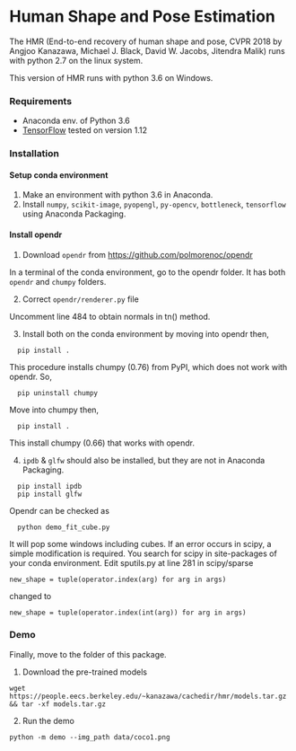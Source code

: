 # Human Shape and Pose Estimation

The HMR (End-to-end recovery of human shape and pose, CVPR 2018 by Angjoo Kanazawa, Michael J. Black, David W. Jacobs, Jitendra Malik) runs with python 2.7 on the linux system.

This version of HMR runs with python 3.6 on Windows.

### Requirements
- Anaconda env. of Python 3.6
- [TensorFlow](https://www.tensorflow.org/) tested on version 1.12

### Installation
#### Setup conda environment
1. Make an environment with python 3.6 in Anaconda.
2. Install `numpy`, `scikit-image`, `pyopengl`, `py-opencv`, `bottleneck`, `tensorflow` using Anaconda Packaging.

#### Install opendr
1. Download `opendr` from https://github.com/polmorenoc/opendr

In a terminal of the conda environment, go to the opendr folder. It has both `opendr` and `chumpy` folders.

2. Correct `opendr/renderer.py` file

Uncomment line 484 to obtain normals in tn() method.

3. Install both on the conda environment by
moving into opendr then,
```
  pip install .
```

This procedure installs chumpy (0.76) from PyPI, which does not work with opendr. So,
```
  pip uninstall chumpy
```
Move into chumpy then,
```
  pip install .
```
This install chumpy (0.66) that works with opendr.

4. `ipdb` & `glfw` should also be installed, but they are not in Anaconda Packaging.
```
  pip install ipdb
  pip install glfw
```

Opendr can be checked as
```
  python demo_fit_cube.py
```
It will pop some windows including cubes.
If an error occurs in scipy, a simple modification is required.
You search for scipy in site-packages of your conda environment. Edit sputils.py at line 281 in scipy/sparse

```
new_shape = tuple(operator.index(arg) for arg in args)
```

changed to 
```
new_shape = tuple(operator.index(int(arg)) for arg in args)
```

### Demo
Finally, move to the folder of this package.

1. Download the pre-trained models
```
wget https://people.eecs.berkeley.edu/~kanazawa/cachedir/hmr/models.tar.gz && tar -xf models.tar.gz
```

2. Run the demo
```
python -m demo --img_path data/coco1.png
```
